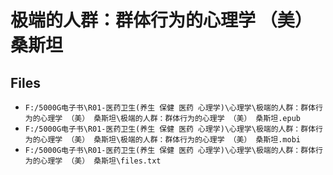 # 极端的人群：群体行为的心理学 （美） 桑斯坦

## Files

- `F:/5000G电子书\R01-医药卫生(养生 保健 医药 心理学)\心理学\极端的人群：群体行为的心理学 （美） 桑斯坦\极端的人群：群体行为的心理学 （美） 桑斯坦.epub`
- `F:/5000G电子书\R01-医药卫生(养生 保健 医药 心理学)\心理学\极端的人群：群体行为的心理学 （美） 桑斯坦\极端的人群：群体行为的心理学 （美） 桑斯坦.mobi`
- `F:/5000G电子书\R01-医药卫生(养生 保健 医药 心理学)\心理学\极端的人群：群体行为的心理学 （美） 桑斯坦\files.txt`
